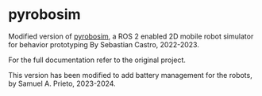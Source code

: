 # pyrobosim

Modified version of [pyrobosim](https://github.com/sea-bass/pyrobosim), a ROS 2 enabled 2D mobile robot simulator for behavior prototyping By Sebastian Castro, 2022-2023.

For the full documentation refer to the original project. 

This version has been modified to add battery management for the robots, by Samuel A. Prieto, 2023-2024. 